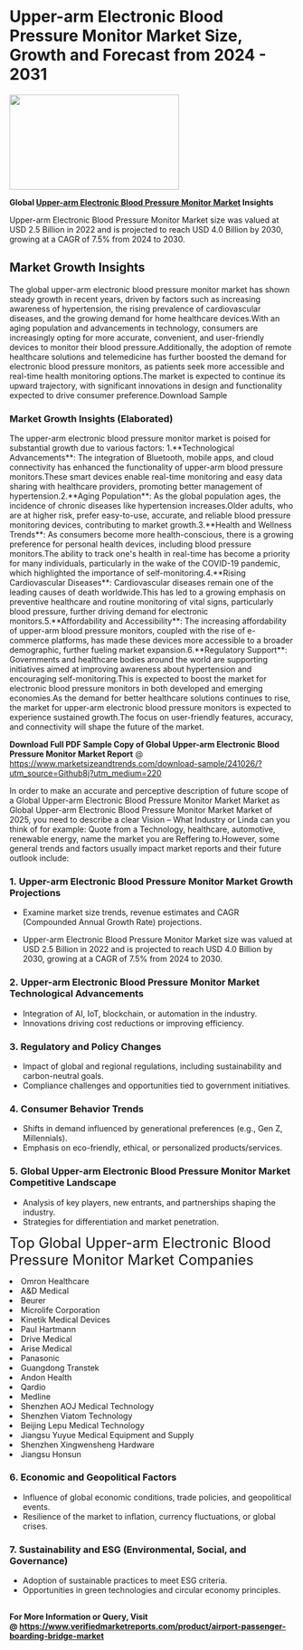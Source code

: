 <H1>Upper-arm Electronic Blood Pressure Monitor Market Size, Growth and Forecast from 2024 - 2031</H1><img class="aligncenter size-medium wp-image-584254" src="https://thirdeyenews.in/wp-content/uploads/2024/09/Global-Market-Research-300x168.jpeg" alt="" width="300" height="168" /><p><strong>Global&nbsp;<a href="https://www.marketsizeandtrends.com/download-sample/241026/?utm_source=Github8j?utm_medium=220">Upper-arm Electronic Blood Pressure Monitor Market</a> Insights</strong></p><p>Upper-arm Electronic Blood Pressure Monitor Market size was valued at USD 2.5 Billion in 2022 and is projected to reach USD 4.0 Billion by 2030, growing at a CAGR of 7.5% from 2024 to 2030.</p><p><h2>Market Growth Insights</h2> The global upper-arm electronic blood pressure monitor market has shown steady growth in recent years, driven by factors such as increasing awareness of hypertension, the rising prevalence of cardiovascular diseases, and the growing demand for home healthcare devices.With an aging population and advancements in technology, consumers are increasingly opting for more accurate, convenient, and user-friendly devices to monitor their blood pressure.Additionally, the adoption of remote healthcare solutions and telemedicine has further boosted the demand for electronic blood pressure monitors, as patients seek more accessible and real-time health monitoring options.The market is expected to continue its upward trajectory, with significant innovations in design and functionality expected to drive consumer preference.Download Sample <h3>Market Growth Insights (Elaborated)</h3> The upper-arm electronic blood pressure monitor market is poised for substantial growth due to various factors: 1.**Technological Advancements**: The integration of Bluetooth, mobile apps, and cloud connectivity has enhanced the functionality of upper-arm blood pressure monitors.These smart devices enable real-time monitoring and easy data sharing with healthcare providers, promoting better management of hypertension.2.**Aging Population**: As the global population ages, the incidence of chronic diseases like hypertension increases.Older adults, who are at higher risk, prefer easy-to-use, accurate, and reliable blood pressure monitoring devices, contributing to market growth.3.**Health and Wellness Trends**: As consumers become more health-conscious, there is a growing preference for personal health devices, including blood pressure monitors.The ability to track one's health in real-time has become a priority for many individuals, particularly in the wake of the COVID-19 pandemic, which highlighted the importance of self-monitoring.4.**Rising Cardiovascular Diseases**: Cardiovascular diseases remain one of the leading causes of death worldwide.This has led to a growing emphasis on preventive healthcare and routine monitoring of vital signs, particularly blood pressure, further driving demand for electronic monitors.5.**Affordability and Accessibility**: The increasing affordability of upper-arm blood pressure monitors, coupled with the rise of e-commerce platforms, has made these devices more accessible to a broader demographic, further fueling market expansion.6.**Regulatory Support**: Governments and healthcare bodies around the world are supporting initiatives aimed at improving awareness about hypertension and encouraging self-monitoring.This is expected to boost the market for electronic blood pressure monitors in both developed and emerging economies.As the demand for better healthcare solutions continues to rise, the market for upper-arm electronic blood pressure monitors is expected to experience sustained growth.The focus on user-friendly features, accuracy, and connectivity will shape the future of the market.</p><p><span class=""><strong>Download Full PDF Sample Copy of Global Upper-arm Electronic Blood Pressure Monitor Market Report</strong> @ <a href="https://www.marketsizeandtrends.com/download-sample/241026/?utm_source=Github8j?utm_medium=220" target="_blank">https://www.marketsizeandtrends.com/download-sample/241026/?utm_source=Github8j?utm_medium=220</a></span></p><p>In order to make an accurate and perceptive description of future scope of a Global&nbsp;Upper-arm Electronic Blood Pressure Monitor Market Market as Global&nbsp;Upper-arm Electronic Blood Pressure Monitor Market Market of 2025, you need to describe a clear Vision &ndash; What Industry or Linda can you think of for example: Quote from a Technology, healthcare, automotive, renewable energy, name the market you are Reffering to.However, some general trends and factors usually impact market reports and their future outlook include:</p><h3>1.&nbsp;<strong>Upper-arm Electronic Blood Pressure Monitor Market Growth Projections</strong></h3><ul><li>Examine market size trends, revenue estimates and CAGR (Compounded Annual Growth Rate) projections.</li><li><p>Upper-arm Electronic Blood Pressure Monitor Market size was valued at USD 2.5 Billion in 2022 and is projected to reach USD 4.0 Billion by 2030, growing at a CAGR of 7.5% from 2024 to 2030.</p></li></ul><h3>2.&nbsp;<strong>Upper-arm Electronic Blood Pressure Monitor Market Technological Advancements</strong></h3><ul><li>Integration of AI, IoT, blockchain, or automation in the industry.</li><li>Innovations driving cost reductions or improving efficiency.</li></ul><h3>3.&nbsp;<strong>Regulatory and Policy Changes</strong></h3><ul><li>Impact of global and regional regulations, including sustainability and carbon-neutral goals.</li><li>Compliance challenges and opportunities tied to government initiatives.</li></ul><h3>4.&nbsp;<strong>Consumer Behavior Trends</strong></h3><ul><li>Shifts in demand influenced by generational preferences (e.g., Gen Z, Millennials).</li><li>Emphasis on eco-friendly, ethical, or personalized products/services.</li></ul><h3>5.&nbsp;<strong>Global Upper-arm Electronic Blood Pressure Monitor Market Competitive Landscape</strong></h3><ul><li>Analysis of key players, new entrants, and partnerships shaping the industry.</li><li>Strategies for differentiation and market penetration.</li></ul><p data-pm-slice="1 1 []"><span style="color: inherit; font-family: inherit; font-size: 25px;">Top Global Upper-arm Electronic Blood Pressure Monitor Market Companies</span></p><div class="" data-test-id=""><p><li>Omron Healthcare</li><li> A&D Medical</li><li> Beurer</li><li> Microlife Corporation</li><li> Kinetik Medical Devices</li><li> Paul Hartmann</li><li> Drive Medical</li><li> Arise Medical</li><li> Panasonic</li><li> Guangdong Transtek</li><li> Andon Health</li><li> Qardio</li><li> Medline</li><li> Shenzhen AOJ Medical Technology</li><li> Shenzhen Viatom Technology</li><li> Beijing Lepu Medical Technology</li><li> Jiangsu Yuyue Medical Equipment and Supply</li><li> Shenzhen Xingwensheng Hardware</li><li> Jiangsu Honsun</li></p></div><h3>6.&nbsp;<strong>Economic and Geopolitical Factors</strong></h3><ul><li>Influence of global economic conditions, trade policies, and geopolitical events.</li><li>Resilience of the market to inflation, currency fluctuations, or global crises.</li></ul><h3>7.&nbsp;<strong>Sustainability and ESG (Environmental, Social, and Governance)</strong></h3><ul><li>Adoption of sustainable practices to meet ESG criteria.</li><li>Opportunities in green technologies and circular economy principles.</li></ul><h2><strong style="font-size: 14px;">For More Information or Query, Visit @&nbsp;</strong><a style="background-color: #ffffff; font-size: 14px;" href="https://www.marketsizeandtrends.com/report/upper-arm-electronic-blood-pressure-monitor-market/" target="_blank">https://www.verifiedmarketreports.com/product/airport-passenger-boarding-bridge-market</a></h2>